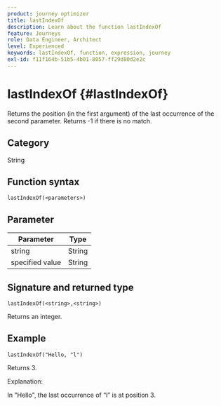 ```yaml
---
product: journey optimizer
title: lastIndexOf
description: Learn about the function lastIndexOf
feature: Journeys
role: Data Engineer, Architect
level: Experienced
keywords: lastIndexOf, function, expression, journey
exl-id: f11f164b-51b5-4b01-8057-ff29d80d2e2c
---
```

# lastIndexOf {#lastIndexOf}

Returns the position (in the first argument) of the last occurrence of the second parameter. Returns -1 if there is no match.

## Category

String

## Function syntax

`lastIndexOf(<parameters>)`

## Parameter

| Parameter | Type             |
|-----------|------------------|
|  string | String   |
|  specified value | String |

## Signature and returned type

`lastIndexOf(<string>,<string>)`

Returns an integer.

## Example

`lastIndexOf("Hello, "l")`

Returns 3.

Explanation:

In "Hello", the last occurrence of “l” is at position 3.
